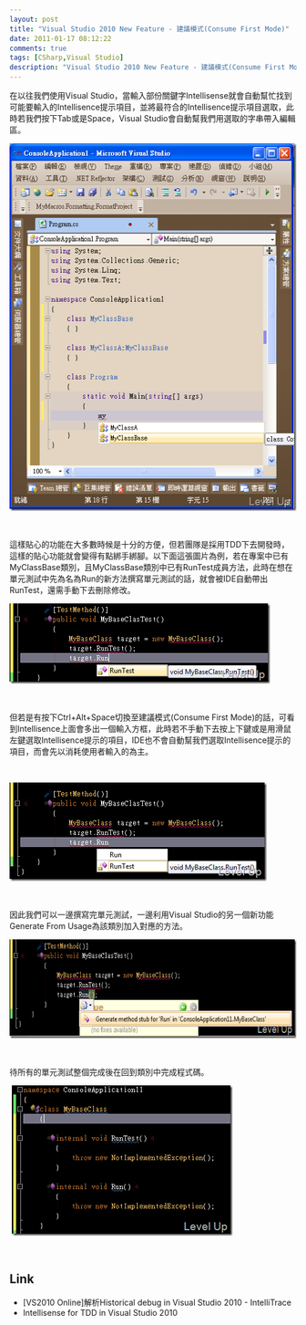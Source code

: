 ```yaml
---
layout: post
title: "Visual Studio 2010 New Feature - 建議模式(Consume First Mode)"
date: 2011-01-17 08:12:22
comments: true
tags: [CSharp,Visual Studio]
description: "Visual Studio 2010 New Feature - 建議模式(Consume First Mode)"
---
```

<p>
	在以往我們使用Visual Studio，當輸入部份關鍵字Intellisense就會自動幫忙找到可能要輸入的Intellisence提示項目，並將最符合的Intellisence提示項目選取，此時若我們按下Tab或是Space，Visual Studio會自動幫我們用選取的字串帶入編輯區。</p>
<p>
	<img alt="image" border="0" height="645" src="\images\posts\20863\image6_thumb.png" style="border-right-width: 0px; border-top-width: 0px; border-bottom-width: 0px; border-left-width: 0px" width="515" /></p>
<p>
	 </p>
<p>
	這樣貼心的功能在大多數時候是十分的方便，但若團隊是採用TDD下去開發時，這樣的貼心功能就會變得有點綁手綁腳。以下面這張圖片為例，若在專案中已有MyClassBase類別，且MyClassBase類別中已有RunTest成員方法，此時在想在單元測試中先為名為Run的新方法撰寫單元測試的話，就會被IDE自動帶出RunTest，還需手動下去刪除修改。</p>
<p>
	<img alt="image" border="0" height="141" src="\images\posts\20863\image_thumb.png" style="border-right-width: 0px; border-top-width: 0px; border-bottom-width: 0px; border-left-width: 0px" width="458" /></p>
<p>
	 </p>
<p>
	但若是有按下Ctrl+Alt+Space切換至建議模式(Consume First Mode)的話，可看到Intellisence上面會多出一個輸入方框，此時若不手動下去按上下鍵或是用滑鼠左鍵選取Intellisence提示的項目，IDE也不會自動幫我們選取Intellisence提示的項目，而會先以消耗使用者輸入的為主。</p>
<p>
	 </p>
<p>
	<img alt="image" border="0" height="173" src="\images\posts\20863\image_thumb_1.png" style="border-right-width: 0px; border-top-width: 0px; border-bottom-width: 0px; border-left-width: 0px" width="452" /></p>
<p>
	 </p>
<p>
	因此我們可以一邊撰寫完單元測試，一邊利用Visual Studio的另一個新功能Generate From Usage為該類別加入對應的方法。</p>
<p>
	<img alt="image" border="0" height="174" src="\images\posts\20863\image_thumb_2.png" style="border-right-width: 0px; border-top-width: 0px; border-bottom-width: 0px; border-left-width: 0px" width="632" /></p>
<p>
	 </p>
<p>
	待所有的單元測試整個完成後在回到類別中完成程式碼。</p>
<p>
	 <img alt="image" border="0" height="264" src="\images\posts\20863\image_thumb_3.png" style="border-right-width: 0px; border-top-width: 0px; border-bottom-width: 0px; border-left-width: 0px" width="388" /></p>
<p>
	 </p>
<h2>
	Link</h2>
<ul>
	<li>
		[VS2010 Online]解析Historical debug in Visual Studio 2010 - IntelliTrace</li>
	<li>
		Intellisense for TDD in Visual Studio 2010</li>
</ul>
